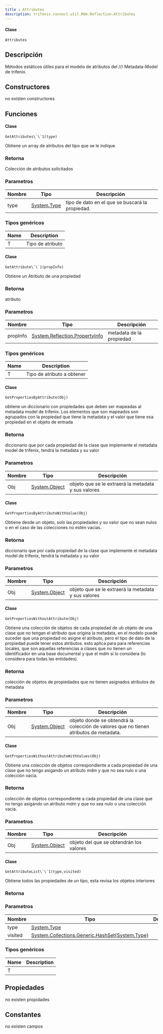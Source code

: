 ```yaml
---
title : Attributes
description: trifenix.connect.util.Mdm.Reflection.Attributes
---
```




<CodeBlock slots = 'heading, code' repeat = '1' languages = 'C#' />

#### Clase
```
Attributes
```

## Descripción
Métodos estáticos útiles para el modelo de atributos del
/// Metadata-Model de trifenix.
## Constructores

no existen constructores


## Funciones


<CodeBlock slots = 'heading, code' repeat = '1' languages = 'C#' />

#### Clase
```
GetAttributes\`\`1(type)
```


Obtiene un array de atributos del tipo que se le indique
### Retorna
Colección de atributos solicitados
### Parametros
| Nombre | Tipo | Descripción |
| ------ | ---- | ----------- |
| type | [System.Type](http://msdn.microsoft.com/query/dev14.query?appId=Dev14IDEF1&l=EN-US&k=k:System.Type 'System.Type') | tipo de dato en el que se buscará la propiedad. |
### Tipos genéricos
| Name | Description |
| ---- | ----------- |
| T | Tipo de atributo |

<CodeBlock slots = 'heading, code' repeat = '1' languages = 'C#' />

#### Clase
```
GetAttribute\`\`1(propInfo)
```


Obtiene un Atributo de una propiedad
### Retorna
atributo
### Parametros
| Nombre | Tipo | Descripción |
| ------ | ---- | ----------- |
| propInfo | [System.Reflection.PropertyInfo](http://msdn.microsoft.com/query/dev14.query?appId=Dev14IDEF1&l=EN-US&k=k:System.Reflection.PropertyInfo 'System.Reflection.PropertyInfo') | metadata de la propiedad |
### Tipos genéricos
| Name | Description |
| ---- | ----------- |
| T | Tipo de atributo a obtener |

<CodeBlock slots = 'heading, code' repeat = '1' languages = 'C#' />

#### Clase
```
GetPropertiesByAttribute(Obj)
```


obtiene un diccionario con propiedades que deben ser mapeadas al metadata model de trifenix.
Los elementos que son mapeados son agrupados con la propiedad que tiene la metadata 
y el valor que tiene esa propiedad en el objeto de entrada
### Retorna
diccionario que por cada propiedad de la clase que implemente el metadata model de trifenix, tendrá la metadata y su valor
### Parametros
| Nombre | Tipo | Descripción |
| ------ | ---- | ----------- |
| Obj | [System.Object](http://msdn.microsoft.com/query/dev14.query?appId=Dev14IDEF1&l=EN-US&k=k:System.Object 'System.Object') | objeto que se le extraerá la metadata y sus valores |

<CodeBlock slots = 'heading, code' repeat = '1' languages = 'C#' />

#### Clase
```
GetPropertiesByAttributeWithValue(Obj)
```


Obtiene desde un objeto, solo las propiedades y su valor que no sean nulos o en el caso de las colecciones no estén vacias.
### Retorna
diccionario que por cada propiedad de la clase que implemente el metadata model de trifenix, tendrá la metadata y su valor
### Parametros
| Nombre | Tipo | Descripción |
| ------ | ---- | ----------- |
| Obj | [System.Object](http://msdn.microsoft.com/query/dev14.query?appId=Dev14IDEF1&l=EN-US&k=k:System.Object 'System.Object') | objeto que se le extraerá la metadata y sus valores |

<CodeBlock slots = 'heading, code' repeat = '1' languages = 'C#' />

#### Clase
```
GetPropertiesWithoutAttribute(Obj)
```


Obtiene una colección de objetos de cada propiedad de ub objeto de una clase  que no tengan el atributo que origina la metadata,
en el modelo puede suceder que una propiedad no asigne el atributo, pero el tipo de dato de la propiedad
puede tener estos atributos.
esto aplica para para referencias locales, que son aquellas  referencias a clases que no tienen un identificador en una base documental y que el mdm si lo considera (lo considera para todas las entidades).
### Retorna
colección de objetos de propiedades que no tienen asignados atributos de metadata
### Parametros
| Nombre | Tipo | Descripción |
| ------ | ---- | ----------- |
| Obj | [System.Object](http://msdn.microsoft.com/query/dev14.query?appId=Dev14IDEF1&l=EN-US&k=k:System.Object 'System.Object') | objeto donde se obtendrá la colección de valores que no tienen atributos de metadata. |

<CodeBlock slots = 'heading, code' repeat = '1' languages = 'C#' />

#### Clase
```
GetPropertiesWithoutAttributeWithValues(Obj)
```


Obtiene una colección de objetos correspondiente a cada propiedad de una clase que no tengo asigando un atributo mdm y que no sea nulo o una colección vacia.
### Retorna
colección de objetos  correspondiente a cada propiedad de una clase que no tengo asigando un atributo mdm y que no sea nulo o una colección vacia.
### Parametros
| Nombre | Tipo | Descripción |
| ------ | ---- | ----------- |
| Obj | [System.Object](http://msdn.microsoft.com/query/dev14.query?appId=Dev14IDEF1&l=EN-US&k=k:System.Object 'System.Object') | objeto del que se obtendrán los valores |

<CodeBlock slots = 'heading, code' repeat = '1' languages = 'C#' />

#### Clase
```
GetAttributeList\`\`1(type,visited)
```


Obtiene todos las propiedades de un tipo,
esta revisa los objetos interiores
### Retorna

### Parametros
| Nombre | Tipo | Descripción |
| ------ | ---- | ----------- |
| type | [System.Type](http://msdn.microsoft.com/query/dev14.query?appId=Dev14IDEF1&l=EN-US&k=k:System.Type 'System.Type') |  |
| visited | [System.Collections.Generic.HashSet{System.Type}](http://msdn.microsoft.com/query/dev14.query?appId=Dev14IDEF1&l=EN-US&k=k:System.Collections.Generic.HashSet 'System.Collections.Generic.HashSet{System.Type}') |  |
### Tipos genéricos
| Name | Description |
| ---- | ----------- |
| T |  |
## Propiedades

no existen propidades

## Constantes
no existen campos

